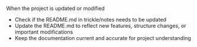 When the project is updated or modified
- Check if the README.md in trickle/notes needs to be updated
- Update the README.md to reflect new features, structure changes, or important modifications
- Keep the documentation current and accurate for project understanding